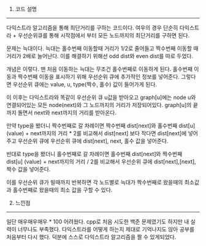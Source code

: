 1. 코드 설명
<hr>
다익스트라 알고리즘을 통해 최단거리를 구하는 코드이다.
여우의 경우 단순히 다익스트라 + 우선순위큐를 통해 시작점에서 부터 모든 노드까지의 최단거리를 구하면 된다.

문제는 늑대이다.
늑대는 홀수번째 이동할때 거리가 1/2로 줄어들고 짝수번째 이동할 때 거리가 2배로 늘어난다.
이를 해결하기 위해선 odd dist와 even dist를 따로 두었다.

개념은 이렇다.
맨 처음 이동하는 늑대는 무조건 홀수번째로 이동하게 된다. 홀수번째 이동과 짝수번째 이동을 표시하기 위해 우선순위 큐에 추가적인 정보를 넣어준다.
그렇다면 우선순위 큐에는 
value, u, type(짝수, 홀수) 값이 들어가게 된다.

이 이후는 다익스트라와 똑같이 우선순위 큐 u값을 받아오고
graph[u]에는 node u와 연결되어있는 모든 node(next)와 그 노드까지의 거리가 저장되어있다.
graph[u]의 끝까지 돌면서 next와 next까지의 거리를 받아온다.

만약 type을 봤더니 짝수번째로 갈 차례이면
짝수번째 dist[next]와 홀수번째 dist[u] (value) + next까지의 거리 * 2를 비교해서
dist[next] 보다 작다면 dist[next]에 넣어주고 우선순위 큐에
우선순위 큐에 dist[next], next, 홀수 값을 넣어준다.

반대로 type을 봤더니 홀수번째로 갈 차례이면
홀수번째 dist[next]와 짝수번째 dist[u] (value) + next까지의 거리 / 2를 비교해서
우선순위 큐에 dist[next],[next], 짝수 값을 넣어준다.

이를 우선순위 큐가 빌때까지 반복하면 각 노드별로 늑대가 짝수번째로 왔을때의 최소값과 홀수번째로 왔을때의 최소 값을 구할 수 있다.

2. 느낀점
<hr>
일단 매우매우매우 * 100 어려웠다. cpp로 처음 시도한 백준 문제였기도 하지만 내 실력이 너무나도 부족했다. 다익스트라를 어떻게 하는지 제대로 기억나지도 않아 공부를 처음부터 다시 했다. 덕분에 스스로 다익스트라 알고리즘을 짤 수 있게되었다.
